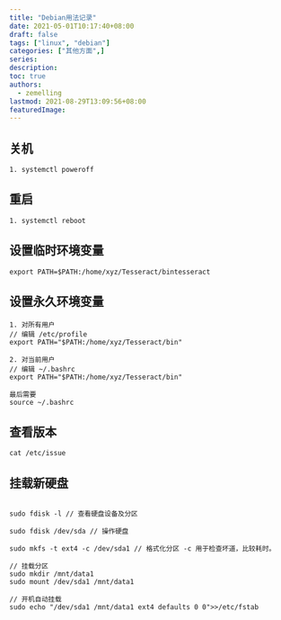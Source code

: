 ```yaml
---
title: "Debian用法记录"
date: 2021-05-01T10:17:40+08:00
draft: false
tags: ["linux", "debian"]
categories: ["其他方面",]
series:
description:
toc: true
authors:
  - zemelling
lastmod: 2021-08-29T13:09:56+08:00
featuredImage:
---
```


## 关机
```
1. systemctl poweroff
```

## 重启

```
1. systemctl reboot
```

## 设置临时环境变量

```
export PATH=$PATH:/home/xyz/Tesseract/bintesseract
```

## 设置永久环境变量

```
1. 对所有用户
// 编辑 /etc/profile
export PATH="$PATH:/home/xyz/Tesseract/bin"

2. 对当前用户
// 编辑 ~/.bashrc
export PATH="$PATH:/home/xyz/Tesseract/bin"

最后需要
source ~/.bashrc
```

## 查看版本

```
cat /etc/issue
```

## 挂载新硬盘

```shell

sudo fdisk -l // 查看硬盘设备及分区

sudo fdisk /dev/sda // 操作硬盘

sudo mkfs -t ext4 -c /dev/sda1 // 格式化分区 -c 用于检查坏道，比较耗时。

// 挂载分区
sudo mkdir /mnt/data1
sudo mount /dev/sda1 /mnt/data1

// 开机自动挂载
sudo echo "/dev/sda1 /mnt/data1 ext4 defaults 0 0">>/etc/fstab

```